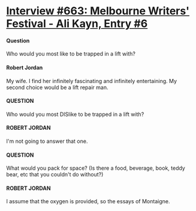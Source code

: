 # [Interview #663: Melbourne Writers' Festival - Ali Kayn, Entry #6](https://www.theoryland.com/intvmain.php?i=663#6)

#### Question

Who would you most like to be trapped in a lift with?

#### Robert Jordan

My wife. I find her infinitely fascinating and infinitely entertaining. My second choice would be a lift repair man.

#### QUESTION

Who would you most DISlike to be trapped in a lift with?

#### ROBERT JORDAN

I'm not going to answer that one.

#### QUESTION

What would you pack for space? (Is there a food, beverage, book, teddy bear, etc that you couldn't do without?)

#### ROBERT JORDAN

I assume that the oxygen is provided, so the essays of Montaigne.

